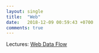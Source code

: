 ```yaml
---
layout: single
title:  "Web"
date:   2018-12-09 00:59:43 +0700
comments: true
---
```


Lectures:
[Web Data Flow][webdataflow]





[webdataflow]: /courses/web/web-data-flow.pptx
